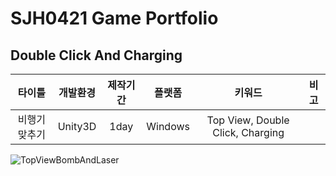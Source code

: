 # SJH0421 Game Portfolio
## Double Click And Charging

|타이틀|개발환경|제작기간|플랫폼|키워드|비고|
|:-:|:-:|:-:|:-:|:-:|:-:|
|비행기 맞추기|Unity3D|1day|Windows|Top View, Double Click, Charging||  

![TopViewBombAndLaser](https://github.com/jhhrnavy/Portfolio/assets/59547352/b543ed9f-e0cc-4c84-a4b1-a103ed637aea)
